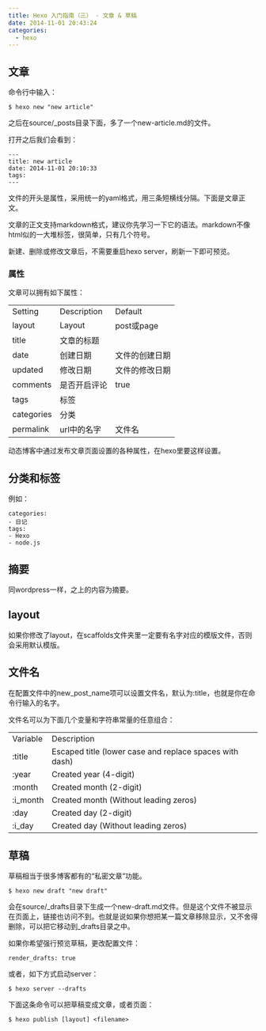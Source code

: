 ```yaml
---
title: Hexo 入门指南（三） - 文章 & 草稿
date: 2014-11-01 20:43:24
categories:
  - hexo
---
```


## 文章 ##

命令行中输入：

```
$ hexo new "new article"
```

之后在source/_posts目录下面，多了一个new-article.md的文件。

打开之后我们会看到：

```
---
title: new article
date: 2014-11-01 20:10:33
tags:
---
```

文件的开头是属性，采用统一的yaml格式，用三条短横线分隔。下面是文章正文。

文章的正文支持markdown格式，建议你先学习一下它的语法。markdown不像html似的一大堆标签，很简单，只有几个符号。

新建、删除或修改文章后，不需要重启hexo server，刷新一下即可预览。

### 属性 ###

文章可以拥有如下属性：

| | | |
|-|-|-|
| Setting | Description | Default |
| layout | Layout | post或page |
| title | 文章的标题 | 
| date | 创建日期 | 文件的创建日期 |
| updated | 修改日期 | 文件的修改日期 |
| comments | 是否开启评论 | true |
| tags | 标签 | 
| categories | 分类 | 
| permalink | url中的名字 | 文件名 |

动态博客中通过发布文章页面设置的各种属性，在hexo里要这样设置。

## 分类和标签 ##

例如：

```
categories:
- 日记
tags:
- Hexo
- node.js
```

## 摘要 ##

同wordpress一样，<!--more-->之上的内容为摘要。

## layout ##

如果你修改了layout，在scaffolds文件夹里一定要有名字对应的模版文件，否则会采用默认模版。

## 文件名 ##

在配置文件中的new_post_name项可以设置文件名，默认为:title，也就是你在命令行输入的名字。

文件名可以为下面几个变量和字符串常量的任意组合：

| | |
|-|-|
| Variable | Description |
| :title | Escaped title (lower case and replace spaces with dash) |
| :year | Created year (4-digit) |
| :month | Created month (2-digit) |
| :i_month | Created month (Without leading zeros) |
| :day | Created day (2-digit) |
| :i_day | Created day (Without leading zeros) |

## 草稿 ##

草稿相当于很多博客都有的“私密文章”功能。

```
$ hexo new draft "new draft"
```

会在source/_drafts目录下生成一个new-draft.md文件。但是这个文件不被显示在页面上，链接也访问不到。也就是说如果你想把某一篇文章移除显示，又不舍得删除，可以把它移动到_drafts目录之中。

如果你希望强行预览草稿，更改配置文件：

```
render_drafts: true
```

或者，如下方式启动server：

```
$ hexo server --drafts
```

下面这条命令可以把草稿变成文章，或者页面：

```
$ hexo publish [layout] <filename>
```